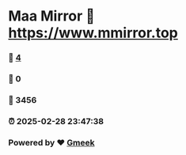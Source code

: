 # Maa Mirror :link: https://www.mmirror.top 
### :page_facing_up: [4](https://www.mmirror.top/tag.html) 
### :speech_balloon: 0 
### :hibiscus: 3456 
### :alarm_clock: 2025-02-28 23:47:38 
### Powered by :heart: [Gmeek](https://github.com/Meekdai/Gmeek)
